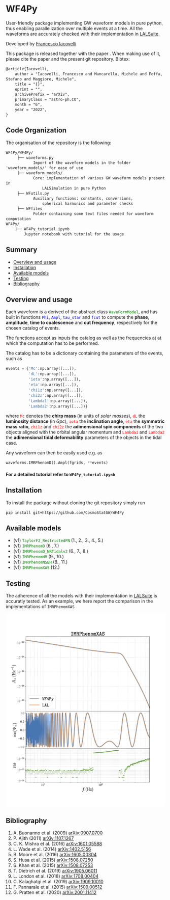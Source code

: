 # WF4Py
User-friendly package implementing GW waveform models in pure python, thus enabling parallelization over multiple events at a time. All the waveforms are accurately checked with their implementation in [LALSuite](<https://git.ligo.org/lscsoft/lalsuite>).

Developed by [Francesco Iacovelli](<https://github.com/FrancescoIacovelli>).

This package is released together with the paper [](<>). When making use of it, please cite the paper and the present git repository. Bibtex:

```
@article{Iacovelli,
    author = "Iacovelli, Francesco and Mancarella, Michele and Foffa, Stefano and Maggiore, Michele",
    title = "{}",
    eprint = "",
    archivePrefix = "arXiv",
    primaryClass = "astro-ph.CO",
    month = "6",
    year = "2022",
}
```

## Code Organization
The organisation of the repository is the following:

```
WF4Py/WF4Py/
     ├── waveforms.py
            Import of the waveform models in the folder 'waveform_models/' for ease of use
     ├── waveform_models/
         	Core: implementation of various GW waveform models present in
				LALSimulation in pure Python
     ├── WFutils.py
			Auxiliary functions: constants, conversions,
				spherical harmonics and parameter checks
     ├── WFfiles
    		Folder containing some text files needed for waveform computation
WF4Py/
	├── WF4Py_tutorial.ipynb
		Jupyter notebook with tutorial for the usage

```		

## Summary

* [Overview and usage](https://github.com/CosmoStatGW/WF4Py#Overview-and-usage)
* [Installation](https://github.com/CosmoStatGW/WF4Py#Installation)
* [Available models](https://github.com/CosmoStatGW/WF4Py#Available-models)
* [Testing](https://github.com/CosmoStatGW/WF4Py#Testing)
* [Bibliography](https://github.com/CosmoStatGW/WF4Py#Bibliography)

## Overview and usage
Each waveform is a derived of the abstract class <span style="color:green">```WaveFormModel```</span>, and has built in functions <span style="color:blue">```Phi```</span>, <span style="color:blue">```Ampl```</span>, <span style="color:blue">```tau_star```</span> and <span style="color:blue">```fcut```</span> to compute the **phase**, **amplitude**, **time to coalescence** and **cut frequency**, respectively for the chosen catalog of events.

The functions accept as inputs the catalog as well as the frequencies at at which the computation has to be performed.

The catalog has to be a dictionary containing the parameters of the events, such as

```python
events = {'Mc':np.array([...]),
          'dL':np.array([...]),
          'iota':np.array([...]),
          'eta':np.array([...]),
          'chi1z':np.array([...]),
          'chi2z':np.array([...]),
          'Lambda1':np.array([...]),
          'Lambda2':np.array([...])}
```
where <span style="color:red">```Mc```</span> denotes the **chirp mass** (in units of *solar masses*), <span style="color:red">```dL```</span> the **luminosity distance** (in *Gpc*), <span style="color:red">```iota```</span> the **inclination angle**, <span style="color:red">```eta```</span> the **symmetric mass ratio**, <span style="color:red">```chi1z```</span> and <span style="color:red">```chi2z```</span> the **adimensional spin components** of the two objects aligned with the orbital angular momentum and <span style="color:red">```Lambda1```</span> and <span style="color:red"> ```Lambda2```</span> the **adimensional tidal deformability** parameters of the objects in the tidal case.

Any waveform can then be easily used e.g. as

```python
waveforms.IMRPhenomD().Ampl(fgrids, **events)
```

#### For a detailed tutorial refer to ```WF4Py_tutorial.ipynb```

## Installation
To install the package without cloning the git repository simply run

```
pip install git+https://github.com/CosmoStatGW/WF4Py
```
## Available models
* (v1) <span style="color:green">```TaylorF2_RestrictedPN```</span> (1., 2., 3., 4., 5.)
* (v1) <span style="color:green">```IMRPhenomD```</span> (6., 7.)
* (v1) <span style="color:green">```IMRPhenomD_NRTidalv2```</span> (6., 7., 8.)
* (v1) <span style="color:green">```IMRPhenomHM```</span> (9., 10.)
* (v1) <span style="color:green">```IMRPhenomNSBH```</span> (8., 11.)
* (v1) <span style="color:green">```IMRPhenomXAS```</span> (12.)

## Testing
The adherence of all the models with their implementation in [LALSuite](<https://git.ligo.org/lscsoft/lalsuite>) is accuratly tested. As an example, we here report the comparison in the implementations of ```IMRPhenomXAS```

![alt text](<https://github.com/CosmoStatGW/WF4Py/blob/master/IMRPhenomXAS_Comparison.png>)

## Bibliography  
1. A. Buonanno et al. (2009) [arXiv:0907.0700](<https://arxiv.org/abs/0907.0700>)
2. P. Ajith (2011) [arXiv:1107.1267](<https://arxiv.org/abs/1107.1267>)
3. C. K. Mishra et al. (2016) [arXiv:1601.05588](<https://arxiv.org/abs/1601.05588>)
4. L. Wade et al. (2014) [arXiv:1402.5156](<https://arxiv.org/abs/1402.5156>)
5. B. Moore et al. (2016) [arXiv:1605.00304](<https://arxiv.org/abs/1605.00304>)
6. S. Husa et al. (2015) [arXiv:1508.07250](<https://arxiv.org/abs/1508.07250>)
7. S. Khan et al. (2015) [arXiv:1508.07253](<https://arxiv.org/abs/1508.07253>)
8. T. Dietrich et al. (2019) [arXiv:1905.06011](<https://arxiv.org/abs/1905.06011>)
9. L. London et al. (2018) [arXiv:1708.00404](<https://arxiv.org/abs/1708.00404>)
10. C. Kalaghatgi et al. (2019) [arXiv:1909.10010](<https://arxiv.org/abs/1909.10010>)
11. F. Pannarale et al. (2015) [arXiv:1509.00512](<https://arxiv.org/abs/1509.00512>)
12. G. Pratten et al. (2020) [arXiv:2001.11412](https://arxiv.org/abs/2001.11412)

